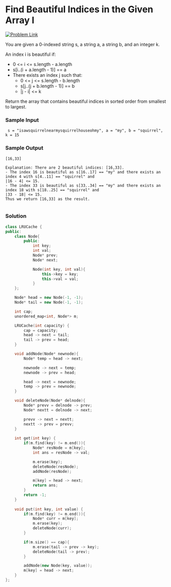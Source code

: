 # Find Beautiful Indices in the Given Array I

[![Problem Link](https://img.shields.io/badge/-LeetCode-FFA116?style=for-the-badge&logo=LeetCode&logoColor=black)](https://leetcode.com/problems/find-beautiful-indices-in-the-given-array-i/description/)

You are given a 0-indexed string s, a string a, a string b, and an integer k.

An index i is beautiful if:
- 0 <= i <= s.length - a.length
- s[i..(i + a.length - 1)] == a
- There exists an index j such that:
    - 0 <= j <= s.length - b.length
    - s[j..(j + b.length - 1)] == b
    - |j - i| <= k

Return the array that contains beautiful indices in sorted order from smallest to largest.

### Sample Input
```
 s = "isawsquirrelnearmysquirrelhouseohmy", a = "my", b = "squirrel", k = 15
```

### Sample Output
```
[16,33]

Explanation: There are 2 beautiful indices: [16,33].
- The index 16 is beautiful as s[16..17] == "my" and there exists an index 4 with s[4..11] == "squirrel" and 
|16 - 4| <= 15.
- The index 33 is beautiful as s[33..34] == "my" and there exists an index 18 with s[18..25] == "squirrel" and 
|33 - 18| <= 15.
Thus we return [16,33] as the result.
 
```

### Solution
```cpp
class LRUCache {
public:
    class Node{
        public: 
            int key;
            int val;
            Node* prev;
            Node* next;

            Node(int key, int val){
                this->key = key;
                this->val = val;
            }
    };

    Node* head = new Node(-1, -1);
    Node* tail = new Node(-1, -1);

    int cap;
    unordered_map<int, Node*> m;

    LRUCache(int capacity) {
        cap = capacity;
        head -> next = tail;
        tail -> prev = head;
    }

    void addNode(Node* newnode){
        Node* temp = head -> next;

        newnode -> next = temp;
        newnode -> prev = head;

        head -> next = newnode;
        temp -> prev = newnode;
    }

    void deleteNode(Node* delnode){
        Node* prevv = delnode -> prev;
        Node* nextt = delnode -> next;

        prevv -> next = nextt;
        nextt -> prev = prevv;
    }
    
    int get(int key) {
        if(m.find(key) != m.end()){
            Node* resNode = m[key];
            int ans = resNode -> val;

            m.erase(key);
            deleteNode(resNode);
            addNode(resNode);

            m[key] = head -> next;
            return ans;
        }
        return -1;
    }
    
    void put(int key, int value) {
        if(m.find(key) != m.end()){
            Node* curr = m[key];
            m.erase(key);
            deleteNode(curr);
        }

        if(m.size() == cap){
            m.erase(tail -> prev -> key);
            deleteNode(tail -> prev);
        }

        addNode(new Node(key, value));
        m[key] = head -> next;
    }
};
```
